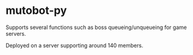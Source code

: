 # mutobot-py

Supports several functions such as boss queueing/unqueueing for game servers. 

Deployed on a server supporting around 140 members.
